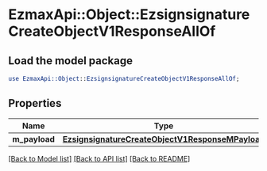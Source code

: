 # EzmaxApi::Object::EzsignsignatureCreateObjectV1ResponseAllOf

## Load the model package
```perl
use EzmaxApi::Object::EzsignsignatureCreateObjectV1ResponseAllOf;
```

## Properties
Name | Type | Description | Notes
------------ | ------------- | ------------- | -------------
**m_payload** | [**EzsignsignatureCreateObjectV1ResponseMPayload**](EzsignsignatureCreateObjectV1ResponseMPayload.md) |  | 

[[Back to Model list]](../README.md#documentation-for-models) [[Back to API list]](../README.md#documentation-for-api-endpoints) [[Back to README]](../README.md)


